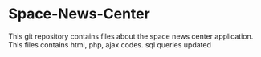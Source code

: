 # Space-News-Center
This git repository contains files about the space news center application. This files contains html, php, ajax codes. sql queries updated
